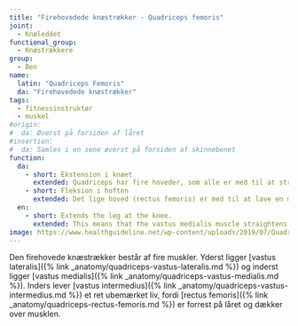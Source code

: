 ```yaml
---
title: "Firehovedede knæstrækker - Quadriceps femoris"
joint:
  - Knæleddet
functional_group:
  - Knæstrækkere
group:
  - Ben
name:
  latin: "Quadriceps Femoris"
  da: "Firehovedede knæstrækker"
tags:
  - fitnessinstruktør
  - muskel
#origin: 
#  da: Øverst på forsiden af låret
#insertion: 
#  da: Samles i en sene øverst på forsiden af skinnebenet
function:
  da:
    - short: Ekstension i knæet
      extended: Quadriceps har fire hoveder, som alle er med til at strække knæet.
    - short: Fleksion i hoften
      extended: Det lige hoved (rectus femoris) er med til at lave en mindre fleksion i hoften.
  en:
    - short: Extends the leg at the knee.
      extended: This means that the vastus medialis muscle straightens the leg at the knee joint such that there is an increase in the angle between the lower leg and the upper leg.
image: https://www.healthguideline.net/wp-content/uploads/2019/07/Quadriceps-2BMuscle-2BStrain.jpg
---
```


Den firehovede knæstrækker består af fire muskler. Yderst ligger [vastus lateralis]({% link _anatomy/quadriceps-vastus-lateralis.md %}) og inderst ligger [vastus medialis]({% link _anatomy/quadriceps-vastus-medialis.md %}). Inders lever [vastus intermedius]({% link _anatomy/quadriceps-vastus-intermedius.md %}) et ret ubemærket liv, fordi [rectus femoris]({% link _anatomy/quadriceps-rectus-femoris.md %}) er forrest på låret og dækker over musklen.
